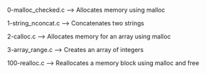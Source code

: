 0-malloc_checked.c --> Allocates memory using malloc

1-string_nconcat.c --> Concatenates two strings

2-calloc.c --> Allocates memory for an array using malloc

3-array_range.c --> Creates an array of integers

100-realloc.c --> Reallocates a memory block using malloc and free
